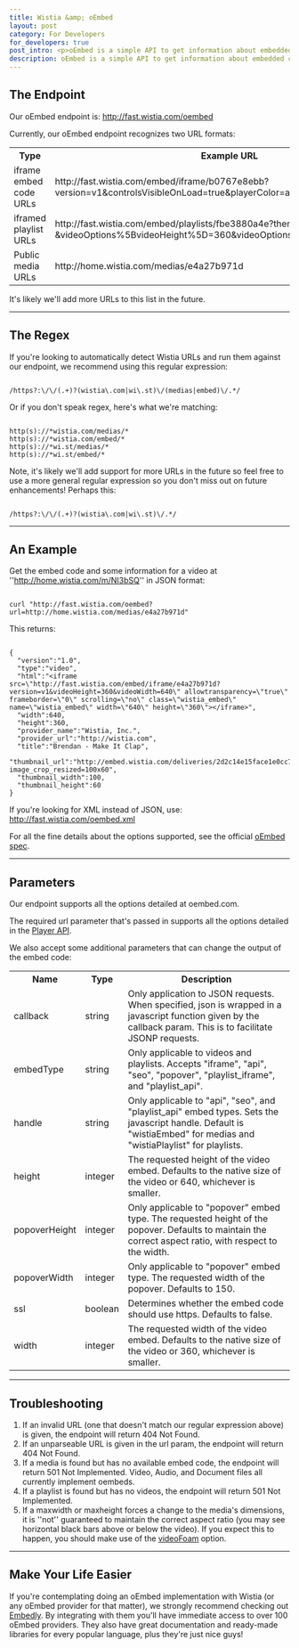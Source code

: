 ```yaml
---
title: Wistia &amp; oEmbed
layout: post
category: For Developers
for_developers: true
post_intro: <p>oEmbed is a simple API to get information about embedded content on a URL.</p><p>For Wistia, it's a great way to programmatically get embed codes for videos if you have their URLs.</p>
description: oEmbed is a simple API to get information about embedded content on a URL. For Wistia, it's a great way to programmatically get embed codes for videos if you have their URLs.
---
```


## The Endpoint

Our oEmbed endpoint is: <span class="code">http://fast.wistia.com/oembed</span>

Currently, our oEmbed endpoint recognizes two URL formats:
<table>
  <tbody>
    <tr>
      <th>Type</th>
      <th>Example URL</th>
    </tr>
    <tr>
      <td>iframe embed code URLs</td>
      <td>http://fast.wistia.com/embed/iframe/b0767e8ebb?version=v1&controlsVisibleOnLoad=true&playerColor=aae3d8</td>
    </tr>
    <tr>
      <td>iframed playlist URLs</td>
      <td>http://fast.wistia.com/embed/playlists/fbe3880a4e?theme=trime&version=v1
&videoOptions%5BvideoHeight%5D=360&videoOptions%5BvideoWidth%5D=640</td>
    </tr>
    <tr>
      <td>Public media URLs</td>
      <td>http://home.wistia.com/medias/e4a27b971d</td>
    </tr>
  </tbody>
</table>

It's likely we'll add more URLs to this list in the future.

---

## The Regex

If you're looking to automatically detect Wistia URLs and run them against our endpoint, we recommend using this regular expression:

<pre><code class='language-markup'>
/https?:\/\/(.+)?(wistia\.com|wi\.st)\/(medias|embed)\/.*/
</code></pre>


Or if you don't speak regex, here's what we're matching:

<pre><code class="language-markup">
http(s)://*wistia.com/medias/*
http(s)://*wistia.com/embed/*
http(s)://*wi.st/medias/*
http(s)://*wi.st/embed/*
</code></pre>

Note, it's likely we'll add support for more URLs in the future so feel free to use a more general regular expression so you don't miss out on future enhancements! Perhaps this:

<pre><code class="language-markup">
/https?:\/\/(.+)?(wistia\.com|wi\.st)\/.*/
</code></pre>

---

## An Example

Get the embed code and some information for a video at ''http://home.wistia.com/m/NI3bSQ'' in JSON format:

<pre><code class="language-markup">
curl "http://fast.wistia.com/oembed?url=http://home.wistia.com/medias/e4a27b971d"
</code></pre>

This returns:

<pre><code class="language-markup">
{
  "version":"1.0",
  "type":"video",
  "html":"&lt;iframe src=\"http://fast.wistia.com/embed/iframe/e4a27b971d?version=v1&videoHeight=360&videoWidth=640\" allowtransparency=\"true\" frameborder=\"0\" scrolling=\"no\" class=\"wistia_embed\" name=\"wistia_embed\" width=\"640\" height=\"360\"&gt;&lt;/iframe&gt;",
  "width":640,
  "height":360,
  "provider_name":"Wistia, Inc.",
  "provider_url":"http://wistia.com",
  "title":"Brendan - Make It Clap",
  "thumbnail_url":"http://embed.wistia.com/deliveries/2d2c14e15face1e0cc7aac98ebd5b6f040b950b5.jpg?image_crop_resized=100x60",
  "thumbnail_width":100,
  "thumbnail_height":60
}
</code></pre>

If you're looking for XML instead of JSON, use: <span class="code">http://fast.wistia.com/oembed.xml</span>

For all the fine details about the options supported, see the official [oEmbed spec](http://oembed.com).

---

## Parameters

Our endpoint supports all the options detailed at oembed.com.

The required url parameter that's passed in supports all the options detailed in the [Player API](/player-api.html).

We also accept some additional parameters that can change the output of the embed code:

<table>
  <tbody>
    <tr>
      <th>Name</th>
      <th>Type</th>
      <th>Description</th>
    </tr>
    <tr>
      <td>callback</td>
      <td>string</td>
      <td>Only application to JSON requests. When specified, json is wrapped in a javascript function given by the callback param. This is to facilitate JSONP requests.</td>
    </tr>
    <tr>
      <td>embedType</td>
      <td>string</td>
      <td>Only applicable to videos and playlists. Accepts "iframe", "api", "seo", "popover", "playlist_iframe", and "playlist_api".</td>
    </tr>
    <tr>
      <td>handle</td>
      <td>string</td>
      <td>Only applicable to "api", "seo", and "playlist_api" embed types. Sets the javascript handle. Default is "wistiaEmbed" for medias and "wistiaPlaylist" for playlists.</td>
    </tr>
    <tr>
      <td>height</td>
      <td>integer</td>
      <td>The requested height of the video embed. Defaults to the native size of the video or 640, whichever is smaller.</td>
    </tr>
    <tr>
      <td>popoverHeight</td>
      <td>integer</td>
      <td>Only applicable to "popover" embed type. The requested height of the popover. Defaults to maintain the correct aspect ratio, with respect to the width.</td>
    </tr>
    <tr>
      <td>popoverWidth</td>
      <td>integer</td>
      <td>Only applicable to "popover" embed type. The requested width of the popover. Defaults to 150.</td>
    </tr>
    <tr>
      <td>ssl</td>
      <td>boolean</td>
      <td>Determines whether the embed code should use https. Defaults to false.</td>
    </tr>
    <tr>
      <td>width</td>
      <td>integer</td>
      <td>The requested width of the video embed. Defaults to the native size of the video or 360, whichever is smaller.</td>
    </tr>
  </tbody>
</table>

---

## Troubleshooting

  1. If an invalid URL (one that doesn't match our regular expression above) is given, the endpoint will return <span class="code">404 Not Found</span>.
  2. If an unparseable URL is given in the url param, the endpoint will return <span class="code">404 Not Found</span>.
  3. If a media is found but has no available embed code, the endpoint will return <span class="code">501 Not Implemented</span>. Video, Audio, and Document files all currently implement oembeds.
  4. If a playlist is found but has no videos, the endpoint will return <span class="code">501 Not Implemented</span>.
  5. If a maxwidth or maxheight forces a change to the media's dimensions, it is ''not'' guaranteed to maintain the correct aspect ratio (you may see horizontal black bars above or below the video). If you expect this to happen, you should make use of the [videoFoam](/player-api.html) option.

---

## Make Your Life Easier

If you're contemplating doing an oEmbed implementation with Wistia (or any oEmbed provider for that matter), we strongly recommend checking out [Embedly](http://embed.ly). By integrating with them you'll have immediate access to over 100 oEmbed providers. They also have great documentation and ready-made libraries for every popular language, plus they're just nice guys!
